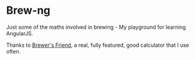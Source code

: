 # Brew-ng

Just some of the maths involved in brewing - My playground for learning AngularJS.

Thanks to [Brewer's Friend](http://www.brewersfriend.com/), a real, fully featured, good calculator that I use often.
